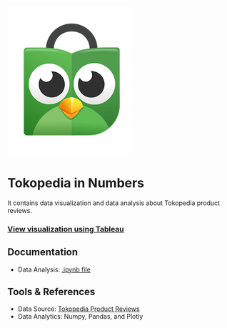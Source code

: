 ![alt text](img/tokopedia2.png)

# Tokopedia in Numbers
It contains data visualization and data analysis about Tokopedia product reviews.

### [View visualization using Tableau]()

## Documentation
- Data Analysis: [.ipynb file](https://nbviewer.jupyter.org/github/albertbill/Tokopedia-Product-Reviews-In-Number/blob/a01ca8e778c4410dd29d1d44492724d977a323f3/tokopedia.ipynb)

## Tools & References
- Data Source: [Tokopedia Product Reviews](https://www.kaggle.com/farhan999/tokopedia-product-reviews)
- Data Analytics: Numpy, Pandas, and Plotly
